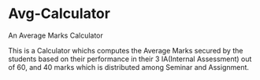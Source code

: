 # Avg-Calculator
An Average Marks Calculator

This is a Calculator whichs computes the Average Marks secured by the students based on their performance in their 3 IA(Internal Assessment) out of 60, and 40 marks which is distributed among Seminar and Assignment.
